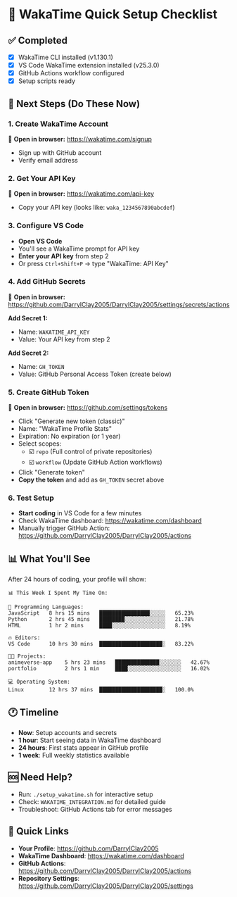 # 🚀 WakaTime Quick Setup Checklist

## ✅ Completed
- [x] WakaTime CLI installed (v1.130.1)
- [x] VS Code WakaTime extension installed (v25.3.0)
- [x] GitHub Actions workflow configured
- [x] Setup scripts ready

## 🔄 Next Steps (Do These Now)

### 1. Create WakaTime Account
📱 **Open in browser:** https://wakatime.com/signup
- Sign up with GitHub account
- Verify email address

### 2. Get Your API Key
📱 **Open in browser:** https://wakatime.com/api-key
- Copy your API key (looks like: `waka_1234567890abcdef`)

### 3. Configure VS Code
- **Open VS Code**
- You'll see a WakaTime prompt for API key
- **Enter your API key** from step 2
- Or press `Ctrl+Shift+P` → type "WakaTime: API Key"

### 4. Add GitHub Secrets
📱 **Open in browser:** https://github.com/DarrylClay2005/DarrylClay2005/settings/secrets/actions

**Add Secret 1:**
- Name: `WAKATIME_API_KEY`
- Value: Your API key from step 2

**Add Secret 2:**
- Name: `GH_TOKEN`  
- Value: GitHub Personal Access Token (create below)

### 5. Create GitHub Token
📱 **Open in browser:** https://github.com/settings/tokens
- Click "Generate new token (classic)"
- Name: "WakaTime Profile Stats"
- Expiration: No expiration (or 1 year)
- Select scopes:
  - ☑️ `repo` (Full control of private repositories)
  - ☑️ `workflow` (Update GitHub Action workflows)
- Click "Generate token"
- **Copy the token** and add as `GH_TOKEN` secret above

### 6. Test Setup
- **Start coding** in VS Code for a few minutes
- Check WakaTime dashboard: https://wakatime.com/dashboard
- Manually trigger GitHub Action: https://github.com/DarrylClay2005/DarrylClay2005/actions

## 📊 What You'll See

After 24 hours of coding, your profile will show:

```
📊 This Week I Spent My Time On:

💬 Programming Languages:
JavaScript   8 hrs 15 mins   ████████████████░░░░░   65.23%
Python       2 hrs 45 mins   ████████░░░░░░░░░░░░░   21.78%
HTML         1 hr 2 mins     ████░░░░░░░░░░░░░░░░░   8.19%

🔥 Editors:
VS Code      10 hrs 30 mins  ████████████████████░   83.22%

🐱‍💻 Projects:
animeverse-app    5 hrs 23 mins   ██████████████░░░░░░░   42.67%
portfolio         2 hrs 1 min     ████░░░░░░░░░░░░░░░░░   16.02%

💻 Operating System:
Linux        12 hrs 37 mins  ████████████████████░   100.0%
```

## 🕐 Timeline
- **Now**: Setup accounts and secrets
- **1 hour**: Start seeing data in WakaTime dashboard  
- **24 hours**: First stats appear in GitHub profile
- **1 week**: Full weekly statistics available

## 🆘 Need Help?
- Run: `./setup_wakatime.sh` for interactive setup
- Check: `WAKATIME_INTEGRATION.md` for detailed guide
- Troubleshoot: GitHub Actions tab for error messages

## 🎯 Quick Links
- **Your Profile**: https://github.com/DarrylClay2005
- **WakaTime Dashboard**: https://wakatime.com/dashboard
- **GitHub Actions**: https://github.com/DarrylClay2005/DarrylClay2005/actions
- **Repository Settings**: https://github.com/DarrylClay2005/DarrylClay2005/settings
